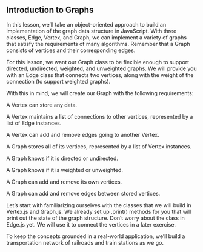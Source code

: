 ## Introduction to Graphs

In this lesson, we’ll take an object-oriented approach to build an implementation of the graph data structure in JavaScript. With three classes, Edge, Vertex, and Graph, we can implement a variety of graphs that satisfy the requirements of many algorithms. Remember that a Graph consists of vertices and their corresponding edges.

For this lesson, we want our Graph class to be flexible enough to support directed, undirected, weighted, and unweighted graphs. We will provide you with an Edge class that connects two vertices, along with the weight of the connection (to support weighted graphs).

With this in mind, we will create our Graph with the following requirements:

A Vertex can store any data.

A Vertex maintains a list of connections to other vertices, represented by a list of Edge instances.

A Vertex can add and remove edges going to another Vertex.

A Graph stores all of its vertices, represented by a list of Vertex instances.

A Graph knows if it is directed or undirected.

A Graph knows if it is weighted or unweighted.

A Graph can add and remove its own vertices.

A Graph can add and remove edges between stored vertices.

Let’s start with familiarizing ourselves with the classes that we will build in Vertex.js and Graph.js. We already set up .print() methods for you that will print out the state of the graph structure. Don’t worry about the class in Edge.js yet. We will use it to connect the vertices in a later exercise.

To keep the concepts grounded in a real-world application, we’ll build a transportation network of railroads and train stations as we go.
